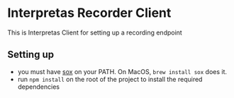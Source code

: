 # Interpretas Recorder Client

This is Interpretas Client for setting up a recording endpoint

## Setting up

- you must have [sox](http://sox.sourceforge.net/) on your PATH. On MacOS, `brew install sox` does it.
- run `npm install` on the root of the project to install the required dependencies
